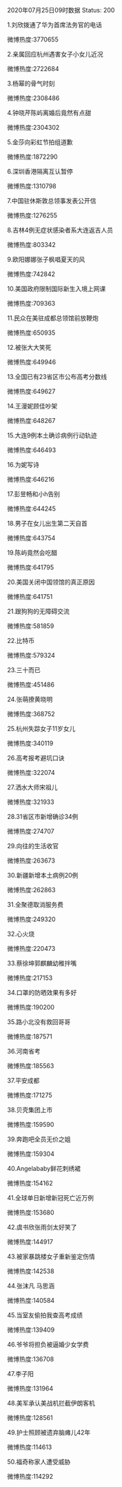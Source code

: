 2020年07月25日09时数据
Status: 200

1.刘欣拨通了华为首席法务官的电话

微博热度:3770655

2.亲属回应杭州遇害女子小女儿近况

微博热度:2722684

3.杨幂的骨气时刻

微博热度:2308486

4.钟晓芹陈屿离婚后竟然有点甜

微博热度:2304302

5.金莎向彩虹节拍组道歉

微博热度:1872290

6.深圳香港隔离互认暂停

微博热度:1310798

7.中国驻休斯敦总领事发表公开信

微博热度:1276255

8.吉林4例无症状感染者系大连返吉人员

微博热度:803342

9.欧阳娜娜张子枫唱夏天的风

微博热度:742842

10.美国政府限制国际新生入境上网课

微博热度:709363

11.民众在美驻成都总领馆前放鞭炮

微博热度:650935

12.被张大大笑死

微博热度:649946

13.全国已有23省区市公布高考分数线

微博热度:649627

14.王漫妮顾佳吵架

微博热度:648267

15.大连9例本土确诊病例行动轨迹

微博热度:646493

16.为妮写诗

微博热度:646216

17.彭昱畅和小h告别

微博热度:644245

18.男子在女儿出生第二天自首

微博热度:643754

19.陈屿竟然会吃醋

微博热度:641795

20.美国关闭中国领馆的真正原因

微博热度:641751

21.跟狗狗的无障碍交流

微博热度:581859

22.比特币

微博热度:579324

23.三十而已

微博热度:451486

24.张萌撩黄晓明

微博热度:368752

25.杭州失踪女子11岁女儿

微博热度:340119

26.高考报考避坑口诀

微博热度:322074

27.洒水大师宋祖儿

微博热度:321933

28.31省区市新增确诊34例

微博热度:274707

29.向往的生活收官

微博热度:263673

30.新疆新增本土病例20例

微博热度:262863

31.全聚德取消服务费

微博热度:249320

32.心火烧

微博热度:220473

33.蔡徐坤郭麒麟幼稚拌嘴

微博热度:217153

34.口罩的防晒效果有多好

微博热度:190200

35.路小北没有救回哥哥

微博热度:187571

36.河南省考

微博热度:185563

37.平安成都

微博热度:171275

38.贝壳集团上市

微博热度:159590

39.奔跑吧全员无价之姐

微博热度:159304

40.Angelababy鲜花刺绣裙

微博热度:154162

41.全球单日新增新冠死亡近万例

微博热度:153680

42.虞书欣张雨剑太好笑了

微博热度:144917

43.被家暴跳楼女子重新鉴定伤情

微博热度:142538

44.张沫凡 马思涵

微博热度:140584

45.当室友偷拍我查高考成绩

微博热度:139409

46.爷爷将担负被逼婚少女学费

微博热度:136708

47.李子阳

微博热度:131964

48.美军承认美战机拦截伊朗客机

微博热度:128561

49.护士照顾被遗弃脑瘫儿42年

微博热度:114613

50.福奇称家人遭受威胁

微博热度:114292

